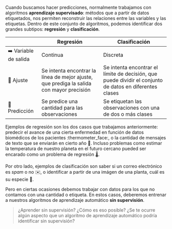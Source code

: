 Cuando buscamos hacer predicciones, normalmente trabajamos con algoritmos **aprendizaje supervisado**: métodos que a partir de datos etiquetados, nos permiten reconstruir las relaciones entre las variables y las etiquetas. Dentro de este conjunto de algoritmos, podemos identificar dos grandes subtipos: **regresión** y **clasificación**. 

|                  |       Regresión         |     Clasificación           |
|:-----------------|-------------------------|-----------------------------|
|➡️ Variable de salida|Continua                 |Discreta                     |
|🔧 Ajuste            |Se intenta encontrar la línea de mejor ajuste, que prediga la salida con mayor precisión|Se intenta encontrar el límite de decisión, que puede dividir el conjunto de datos en diferentes clases |
|🔮 Predicción        |Se predice una cantidad para las observaciones  | Se etiquetan las observaciones con una de dos o más clases|

Ejemplos de regresión son los dos casos que trabajamos anteriormente: predecir el avance de una cierta enfermedad en función de datos biomédicos de los pacientes :thermometer_face:, o la cantidad de mensajes de texto que se enviarán en cierto año :vibration_mode:. Incluso problemas como estimar la temperatura de nuestro planeta en el futuro cercano pueded ser encarado como un problema de regresión 🌡. 

Por otro lado, ejemplos de clasificación son saber si un correo electrónico es _spam_ o no :envelope:, o identificar a partir de una imágen de una planta, cuál es su especie :sunflower:.  

Pero en ciertas ocasiones debemos trabajar con datos para los que no contamos con una cantidad o etiqueta. En estos casos, deberemos entrenar a nuestros algoritmos de aprendizaje automático **sin supervisión**. 

> ¿Aprender sin supervisión? ¿Cómo es eso posible? ¿Se te ocurre algún aspecto que un algoritmo de aprendizaje automático podría identificar sin supervisión?

